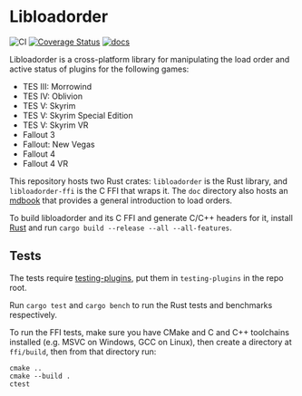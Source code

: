 # Libloadorder

![CI](https://github.com/Ortham/libloadorder/workflows/CI/badge.svg?branch=master)
[![Coverage Status](https://coveralls.io/repos/github/Ortham/libloadorder/badge.svg?branch=master)](https://coveralls.io/github/Ortham/libloadorder?branch=master)
[![docs](https://docs.rs/libloadorder/badge.svg)](https://docs.rs/crate/libloadorder)

Libloadorder is a cross-platform library for manipulating the load order and
active status of plugins for the following games:

- TES III: Morrowind
- TES IV: Oblivion
- TES V: Skyrim
- TES V: Skyrim Special Edition
- TES V: Skyrim VR
- Fallout 3
- Fallout: New Vegas
- Fallout 4
- Fallout 4 VR

This repository hosts two Rust crates: `libloadorder` is the Rust library, and
`libloadorder-ffi` is the C FFI that wraps it. The `doc` directory also hosts an
[mdbook](https://github.com/rust-lang-nursery/mdBook) that provides a general
introduction to load orders.

To build libloadorder and its C FFI and generate C/C++ headers for it, install
[Rust](https://www.rust-lang.org/) and run
`cargo build --release --all --all-features`.

## Tests

The tests require
[testing-plugins](https://github.com/Ortham/testing-plugins), put them in
`testing-plugins` in the repo root.

Run `cargo test` and `cargo bench` to run the Rust tests and benchmarks
respectively.

To run the FFI tests, make sure you have CMake and C and C++ toolchains
installed (e.g. MSVC on Windows, GCC on Linux), then create a directory at
`ffi/build`, then from that directory run:

```
cmake ..
cmake --build .
ctest
```
